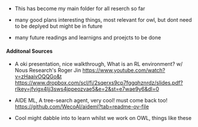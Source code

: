 - This has become my main folder for all reserch so far

- many good plans interesting things, most relevant for owl, but dont need to be deplyed but might be in future

- many future readings and learnigns and proejcts to be done

#### Additonal Sources

- A oki presentation, nice walkthrough, What is an RL environment? w/ Nous Research's Roger Jin https://www.youtube.com/watch?v=zHaaivOQQGo&t https://www.dropbox.com/scl/fi/2sqerxs9cp7fggqhznrdz/slides.pdf?rlkey=jfvigx4ljj3sws4jppeozvae5&e=2&st=e7wae9y6&dl=0

- AIDE ML, A tree-search agent, very cool! must come back too! https://github.com/WecoAI/aideml?tab=readme-ov-file
- Cool might dabble into to learn whilst we work on OWL, things like these
